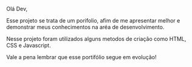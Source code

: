 Olá Dev,

Esse projeto se trata de um porifolio, afim de me apresentar melhor e demonstrar meus conhecimentos na aréa de desenvolvimento.

Nesse projeto foram utilizados alguns metodos de criação como HTML, CSS e Javascript.

Vale a pena lembrar que esse portifólio segue em evolução!
